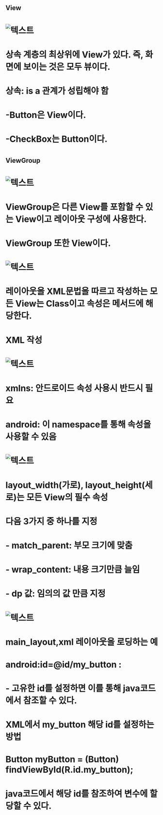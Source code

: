 ##  View
#  
#  ![텍스트](/./img/view.png)
#  
#  상속 계층의 최상위에 View가 있다. 즉, 화면에 보이는 것은 모두 뷰이다.
#  상속: is a 관계가 성립해야 함
#  -Button은 View이다.
#  -CheckBox는 Button이다.
#  
##  ViewGroup
#  ![텍스트](/./img/viewgroup.png)
#  ViewGroup은 다른 View를 포함할 수 있는 View이고 레이아웃 구성에 사용한다.
#  ViewGroup 또한 View이다.
#  
#  
#  ![텍스트](/./img/xml.png)
#  레이아웃을 XML문법을 따르고 작성하는 모든 View는 Class이고 속성은 메서드에 해당한다.
#  
#  
#  XML 작성
#  ![텍스트](/./img/XML1.png)
#  
#  xmlns: 안드로이드 속성 사용시 반드시 필요
#  android: 이 namespace를 통해 속성을 사용할 수 있음
#  
#  
#  ![텍스트](/./img/layout.png)
#  layout_width(가로), layout_height(세로)는 모든 View의 필수 속성
#  다음 3가지 중 하나를 지정
#  - match_parent: 부모 크기에 맞춤
#  - wrap_content: 내용 크기만큼 늘임
#  - dp 값: 임의의 값 만큼 지정
#  
#  
#  ![텍스트](/./img/xmlResourceLoading.png)
#  main_layout,xml 레이아웃을 로딩하는 예
#  
#  
#  android:id=@id/my_button : 
#  - 고유한 id를 설정하면 이를 통해 java코드에서 참조할 수 있다.
#  XML에서 my_button 해당 id를 설정하는 방법
#  Button myButton = (Button) findViewById(R.id.my_button);
#  java코드에서 해당 id를 참조하여 변수에 할당할 수 있다.
#  
#  
#  



